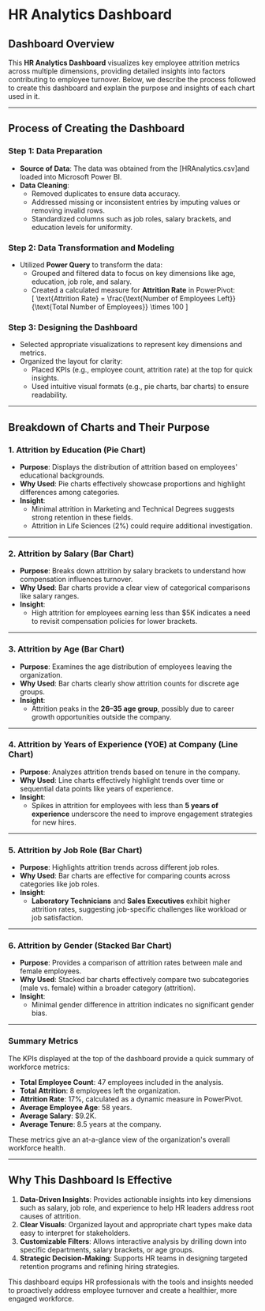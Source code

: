 # HR Analytics Dashboard  

## Dashboard Overview  

This **HR Analytics Dashboard** visualizes key employee attrition metrics across multiple dimensions, providing detailed insights into factors contributing to employee turnover. Below, we describe the process followed to create this dashboard and explain the purpose and insights of each chart used in it.  

---

## Process of Creating the Dashboard  

### **Step 1: Data Preparation**  
- **Source of Data**: The data was obtained from the [HRAnalytics.csv]and loaded into Microsoft Power BI.  
- **Data Cleaning**:  
  - Removed duplicates to ensure data accuracy.  
  - Addressed missing or inconsistent entries by imputing values or removing invalid rows.  
  - Standardized columns such as job roles, salary brackets, and education levels for uniformity.  

### **Step 2: Data Transformation and Modeling**  
- Utilized **Power Query** to transform the data:  
  - Grouped and filtered data to focus on key dimensions like age, education, job role, and salary.  
  - Created a calculated measure for **Attrition Rate** in PowerPivot:  
    \[
    \text{Attrition Rate} = \frac{\text{Number of Employees Left}}{\text{Total Number of Employees}} \times 100
    \]  

### **Step 3: Designing the Dashboard**  
- Selected appropriate visualizations to represent key dimensions and metrics.  
- Organized the layout for clarity:  
  - Placed KPIs (e.g., employee count, attrition rate) at the top for quick insights.  
  - Used intuitive visual formats (e.g., pie charts, bar charts) to ensure readability.  

---

## Breakdown of Charts and Their Purpose  

### **1. Attrition by Education (Pie Chart)**  
- **Purpose**: Displays the distribution of attrition based on employees' educational backgrounds.  
- **Why Used**: Pie charts effectively showcase proportions and highlight differences among categories.  
- **Insight**:  
  - Minimal attrition in Marketing and Technical Degrees suggests strong retention in these fields.  
  - Attrition in Life Sciences (2%) could require additional investigation.  

---

### **2. Attrition by Salary (Bar Chart)**  
- **Purpose**: Breaks down attrition by salary brackets to understand how compensation influences turnover.  
- **Why Used**: Bar charts provide a clear view of categorical comparisons like salary ranges.  
- **Insight**:  
  - High attrition for employees earning less than $5K indicates a need to revisit compensation policies for lower brackets.  

---

### **3. Attrition by Age (Bar Chart)**  
- **Purpose**: Examines the age distribution of employees leaving the organization.  
- **Why Used**: Bar charts clearly show attrition counts for discrete age groups.  
- **Insight**:  
  - Attrition peaks in the **26–35 age group**, possibly due to career growth opportunities outside the company.  

---

### **4. Attrition by Years of Experience (YOE) at Company (Line Chart)**  
- **Purpose**: Analyzes attrition trends based on tenure in the company.  
- **Why Used**: Line charts effectively highlight trends over time or sequential data points like years of experience.  
- **Insight**:  
  - Spikes in attrition for employees with less than **5 years of experience** underscore the need to improve engagement strategies for new hires.  

---

### **5. Attrition by Job Role (Bar Chart)**  
- **Purpose**: Highlights attrition trends across different job roles.  
- **Why Used**: Bar charts are effective for comparing counts across categories like job roles.  
- **Insight**:  
  - **Laboratory Technicians** and **Sales Executives** exhibit higher attrition rates, suggesting job-specific challenges like workload or job satisfaction.  

---

### **6. Attrition by Gender (Stacked Bar Chart)**  
- **Purpose**: Provides a comparison of attrition rates between male and female employees.  
- **Why Used**: Stacked bar charts effectively compare two subcategories (male vs. female) within a broader category (attrition).  
- **Insight**:  
  - Minimal gender difference in attrition indicates no significant gender bias.  

---

### **Summary Metrics**  
The KPIs displayed at the top of the dashboard provide a quick summary of workforce metrics:  
- **Total Employee Count**: 47 employees included in the analysis.  
- **Total Attrition**: 8 employees left the organization.  
- **Attrition Rate**: 17%, calculated as a dynamic measure in PowerPivot.  
- **Average Employee Age**: 58 years.  
- **Average Salary**: $9.2K.  
- **Average Tenure**: 8.5 years at the company.  

These metrics give an at-a-glance view of the organization's overall workforce health.  

---

## Why This Dashboard Is Effective  

1. **Data-Driven Insights**: Provides actionable insights into key dimensions such as salary, job role, and experience to help HR leaders address root causes of attrition.  
2. **Clear Visuals**: Organized layout and appropriate chart types make data easy to interpret for stakeholders.  
3. **Customizable Filters**: Allows interactive analysis by drilling down into specific departments, salary brackets, or age groups.  
4. **Strategic Decision-Making**: Supports HR teams in designing targeted retention programs and refining hiring strategies.  

This dashboard equips HR professionals with the tools and insights needed to proactively address employee turnover and create a healthier, more engaged workforce.
